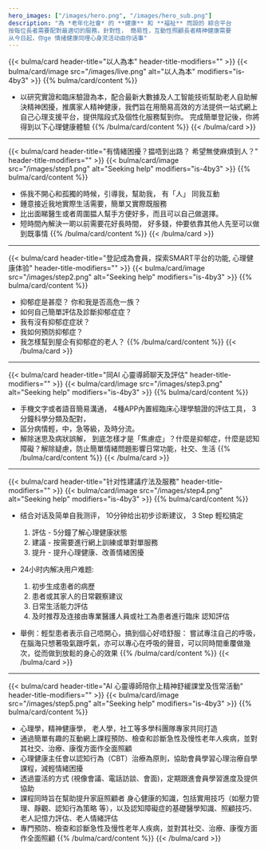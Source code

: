 ```yaml
---
hero_images: ["/images/hero.png", "/images/hero_sub.png"]
description: "為 *老年化社會* 的 **健康** 和 **福祉** 而設的 綜合平台
按每位長者需要配對最適切的服務，針對性， 簡易性，互動性照顧長者精神健康需要
从今日起，你ge 情绪健康同埋心身灵活动由你话事"
---
```


{{< bulma/card header-title="以人為本" header-title-modifiers="" >}}
{{< bulma/card/image src="/images/live.png" alt="以人為本" modifiers="is-4by3" >}}
{{% bulma/card/content %}}
 * 以研究實證和臨床驗證為本，配合最新大數據及人工智能技術幫助老人自助解決精神困擾，推廣家人精神健康，我們旨在用簡易高效的方法提供一站式網上自己心理支援平台，提供階段式及個性化服務幫到你。 完成簡單登記後，你將得到以下心理健康體驗
{{% /bulma/card/content %}}
{{< /bulma/card >}}
---
{{< bulma/card header-title="有情緒困擾？揾唔到出路？ 希望無使麻煩到人？" header-title-modifiers="" >}}
{{< bulma/card/image src="/images/step1.png" alt="Seeking help" modifiers="is-4by3" >}}
{{% bulma/card/content %}}
 * 係我不開心和孤獨的時候，引導我，幫助我， 有「人」 同我互動
 * 鍾意接近我地實際生活需要，簡單又實際既服務
 * 比出面睇醫生或者周圍揾人幫手方便好多，而且可以自己做選擇。
 * 短時間內解決一啲以前需要花好長時間， 好多錢，仲要依靠其他人先至可以做到既事情
{{% /bulma/card/content %}}
{{< /bulma/card >}}
---
{{< bulma/card header-title="登記成為會員，探索SMART平台的功能, 心理健康体验" header-title-modifiers="" >}}
{{< bulma/card/image src="/images/step2.png" alt="Seeking help" modifiers="is-4by3" >}}
{{% bulma/card/content %}}
 * 抑郁症是甚麼？ 你和我是否⾼危⼀族？
 * 如何自己簡單評估及診斷抑郁症症？
 * 我有沒有抑郁症症狀？
 * 我如何預防抑郁症？
 * 我怎樣幫到屋企有抑郁症的老人？
{{% /bulma/card/content %}}
{{< /bulma/card >}}
---
{{< bulma/card header-title="同AI 心靈導師聊天及評估" header-title-modifiers="" >}}
{{< bulma/card/image src="/images/step3.png" alt="Seeking help" modifiers="is-4by3" >}}
{{% bulma/card/content %}}
 * 手機文字或者語音簡易溝通， 4種APP內置經臨床心理學驗證的評估工具， 3分鐘科學分類及配對， 
 * 區分病情輕，中，急等級，及時分流。
 * 解除迷思及病狀誤解， 到底怎樣才是「焦慮症」？什麼是抑郁症，什麼是認知障礙？解除疑慮，防止簡單情緒問題影響日常功能，社交、生活
{{% /bulma/card/content %}}
{{< /bulma/card >}}
---
{{< bulma/card header-title="针对性建議疗法及服務" header-title-modifiers="" >}}
{{< bulma/card/image src="/images/step4.png" alt="Seeking help" modifiers="is-4by3" >}}
{{% bulma/card/content %}}
 * 结合对话及简单自我测评， 10分钟给出初步诊断建议， 3 Step 輕松搞定
   1. 評估 - 5分鐘了解心理健康狀態
   2. 建議 - 按需要進行網上訓練或單對單服務
   3. 提升 - 提升心理健康、改善情緒困擾

 * 24小时内解决用户难题: 
   1. 初步生成患者的病歷
   2. 患者或其家⼈的⽇常觀察建议
   3. ⽇常⽣活能⼒評估
   4. 及时推荐及连接由專業醫護⼈員或社⼯為患者進⾏臨床 認知評估

 * 舉例：輕型患者表示自己唔開心，搞到個心好唔舒服： 嘗試專注自己的呼吸，在腦海只想著吸氣跟呼氣，亦可以專心在呼吸的聲音，可以同時間重覆做幾次，從而做到放鬆的身心的效果
{{% /bulma/card/content %}}
{{< /bulma/card >}}
---
{{< bulma/card header-title="AI 心靈導師陪你上精神舒緩課堂及恆常活動" header-title-modifiers="" >}}
{{< bulma/card/image src="/images/step5.png" alt="Seeking help" modifiers="is-4by3" >}}
{{% bulma/card/content %}}
 * 心理學，精神健康學， 老人學，社工等多學科團隊專家共同打造
 * 通過簡單有趣的互動網上課程預防、檢查和診斷急性及慢性老年人疾病，並對其社交、治療、康復方面作全面照顧
 * 心理健康主任會以認知行為（CBT）治療為原則，協助會員學習心理治療自學課程，減輕情緒困擾
 * 透過靈活的方式 (視像會議、電話訪談、會面)，定期跟進會員學習進度及提供協助
 * 課程同時旨在幫助提升家庭照顧者 身心健康的知識，包括實用技巧（如壓力管理、靜觀、認知行為策略 等），以及認知障礙症的基礎醫學知識、照顧技巧、老人記憶力評估、老人情緒評估
 * 專門預防、檢查和診斷急性及慢性老年人疾病，並對其社交、治療、康復方面作全面照顧
{{% /bulma/card/content %}}
{{< /bulma/card >}}
